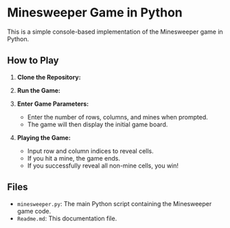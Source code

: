 # Minesweeper Game in Python

This is a simple console-based implementation of the Minesweeper game in Python.

## How to Play

1. **Clone the Repository:**
   

    

2. **Run the Game:**


3. **Enter Game Parameters:**

    - Enter the number of rows, columns, and mines when prompted.
    - The game will then display the initial game board.

4. **Playing the Game:**

    - Input row and column indices to reveal cells.
    - If you hit a mine, the game ends.
    - If you successfully reveal all non-mine cells, you win!

## Files

- `minesweeper.py`: The main Python script containing the Minesweeper game code.
- `Readme.md`: This documentation file.
